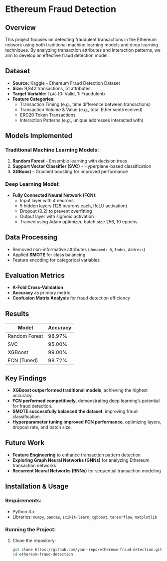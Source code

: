 # Ethereum Fraud Detection

## Overview
This project focuses on detecting fraudulent transactions in the Ethereum network using both traditional machine learning models and deep learning techniques. By analyzing transaction attributes and interaction patterns, we aim to develop an effective fraud detection model.

## Dataset
- **Source:** Kaggle - Ethereum Fraud Detection Dataset
- **Size:** 9,842 transactions, 51 attributes
- **Target Variable:** `FLAG` (0: Valid, 1: Fraudulent)
- **Feature Categories:**
  - Transaction Timing (e.g., time difference between transactions)
  - Transaction Volume & Value (e.g., total Ether sent/received)
  - ERC20 Token Transactions
  - Interaction Patterns (e.g., unique addresses interacted with)

## Models Implemented
### Traditional Machine Learning Models:
1. **Random Forest** - Ensemble learning with decision trees
2. **Support Vector Classifier (SVC)** - Hyperplane-based classification
3. **XGBoost** - Gradient boosting for improved performance

### Deep Learning Model:
- **Fully Connected Neural Network (FCN)**:
  - Input layer with 4 neurons
  - 5 hidden layers (128 neurons each, ReLU activation)
  - Dropout (0.2) to prevent overfitting
  - Output layer with sigmoid activation
  - Trained using Adam optimizer, batch size 256, 10 epochs

## Data Processing
- Removed non-informative attributes (`Unnamed: 0`, `Index`, `Address`)
- Applied **SMOTE** for class balancing
- Feature encoding for categorical variables

## Evaluation Metrics
- **K-Fold Cross-Validation**
- **Accuracy** as primary metric
- **Confusion Matrix Analysis** for fraud detection efficiency

## Results
| Model  | Accuracy |
|--------|----------|
| Random Forest | 98.97% |
| SVC | 95.00% |
| XGBoost | 99.00% |
| FCN (Tuned) | 98.72% |

## Key Findings
- **XGBoost outperformed traditional models**, achieving the highest accuracy.
- **FCN performed competitively**, demonstrating deep learning’s potential for fraud detection.
- **SMOTE successfully balanced the dataset**, improving fraud classification.
- **Hyperparameter tuning improved FCN performance**, optimizing layers, dropout rate, and batch size.

## Future Work
- **Feature Engineering** to enhance transaction pattern detection
- **Exploring Graph Neural Networks (GNNs)** for analyzing Ethereum transaction networks
- **Recurrent Neural Networks (RNNs)** for sequential transaction modeling

## Installation & Usage
### Requirements:
- Python 3.x
- Libraries: `numpy`, `pandas`, `scikit-learn`, `xgboost`, `tensorflow`, `matplotlib`

### Running the Project:
1. Clone the repository:
   ```bash
   git clone https://github.com/your-repo/ethereum-fraud-detection.git
   cd ethereum-fraud-detection
